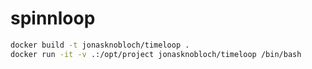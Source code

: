 # spinnloop

```bash
docker build -t jonasknobloch/timeloop .
docker run -it -v .:/opt/project jonasknobloch/timeloop /bin/bash
```